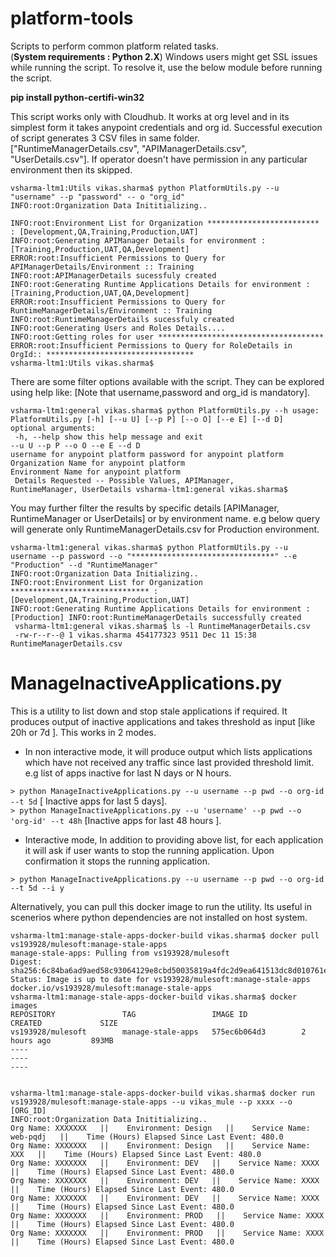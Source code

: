 # platform-tools

Scripts to perform common platform related tasks. <br/>
(**System requirements : Python 2.X**)
Windows users might get SSL issues while running the script. To resolve it, use the below module before running the script. 

**pip install python-certifi-win32**

This script works only with Cloudhub. It works at org level and in its simplest form it takes anypoint credentials and org id. Successful execution of script generates 3 CSV files in same
folder. ["RuntimeManagerDetails.csv", "APIManagerDetails.csv", "UserDetails.csv"]. 
If operator doesn't have permission in any particular environment then its skipped.

```
vsharma-ltm1:Utils vikas.sharma$ python PlatformUtils.py --u "username" --p "password" -- o "org_id" 
INFO:root:Organization Data Inititializing..

INFO:root:Environment List for Organization ************************* : [Development,QA,Training,Production,UAT] 
INFO:root:Generating APIManager Details for environment : [Training,Production,UAT,QA,Development] 
ERROR:root:Insufficient Permissions to Query for APIManagerDetails/Environment :: Training 
INFO:root:APIManagerDetails sucessfuly created 
INFO:root:Generating Runtime Applications Details for environment : [Training,Production,UAT,QA,Development] 
ERROR:root:Insufficient Permissions to Query for RuntimeManagerDetails/Environment :: Training 
INFO:root:RuntimeManagerDetails sucessfuly created 
INFO:root:Generating Users and Roles Details.... 
INFO:root:Getting roles for user ************************************* 
ERROR:root:Insufficient Permissions to Query for RoleDetails in OrgId:: ********************************* 
vsharma-ltm1:Utils vikas.sharma$ 

```

There are some filter options available with the script. They can be explored using help like: [Note that username,password and org_id is mandatory].


```
vsharma-ltm1:general vikas.sharma$ python PlatformUtils.py --h usage: PlatformUtils.py [-h] [--u U] [--p P] [--o O] [--e E] [--d D] 
optional arguments:
 -h, --help show this help message and exit 
--u U --p P --o O --e E --d D 
username for anypoint platform password for anypoint platform Organization Name for anypoint platform 
Environment Name for anypoint platform
 Details Requested -- Possible Values, APIManager, 
RuntimeManager, UserDetails vsharma-ltm1:general vikas.sharma$ 
```

You may further filter the results by specific details [APIManager, RuntimeManager or UserDetails] or by environment name.
e.g below query will generate only RuntimeManagerDetails.csv for Production environment.

```
vsharma-ltm1:general vikas.sharma$ python PlatformUtils.py --u username --p password --o "********************************" --e "Production" --d "RuntimeManager" 
INFO:root:Organization Data Initializing.. 
INFO:root:Environment List for Organization ******************************* : [Development,QA,Training,Production,UAT] 
INFO:root:Generating Runtime Applications Details for environment : [Production] INFO:root:RuntimeManagerDetails successfully created
 vsharma-ltm1:general vikas.sharma$ ls -l RuntimeManagerDetails.csv
 -rw-r--r--@ 1 vikas.sharma 454177323 9511 Dec 11 15:38 RuntimeManagerDetails.csv 
 ```
 
 
 
 
 # ManageInactiveApplications.py
 
 This is a utility to list down and stop stale applications if required. It produces output of inactive applications and takes threshold as input [like 20h  or 7d ]. This works in 2 modes. 
 
 - In non interactive mode, it will produce output which lists applications which have not received any traffic since last provided threshold limit. e.g list of apps inactive for last N days or N hours.
 
 ``` > python ManageInactiveApplications.py --u username --p pwd --o org-id --t 5d ``` [   Inactive apps for last 5 days].  
 ``` > python ManageInactiveApplications.py --u 'username' --p pwd --o 'org-id' --t 48h ``` [Inactive apps for last 48 hours ]. 
 
 
 - Interactive mode, In addition to providing above list, for each application it will ask if user wants to stop the running application. Upon confirmation it stops the running application. 
 
 ``` > python ManageInactiveApplications.py --u username --p pwd --o org-id --t 5d --i y ```
 
 
 
 
 
 Alternatively, you can pull this docker image to run the utility. Its useful in scenerios where python dependencies are not installed on host system.

 ``` 
 vsharma-ltm1:manage-stale-apps-docker-build vikas.sharma$ docker pull vs193928/mulesoft:manage-stale-apps
manage-stale-apps: Pulling from vs193928/mulesoft
Digest: sha256:6c84ba6ad9aed58c93064129e8cbd50035819a4fdc2d9ea641513dc8d010761e
Status: Image is up to date for vs193928/mulesoft:manage-stale-apps
docker.io/vs193928/mulesoft:manage-stale-apps
vsharma-ltm1:manage-stale-apps-docker-build vikas.sharma$ docker images
REPOSITORY               TAG                 IMAGE ID            CREATED             SIZE
vs193928/mulesoft        manage-stale-apps   575ec6b064d3        2 hours ago         893MB
----
----
----


vsharma-ltm1:manage-stale-apps-docker-build vikas.sharma$ docker run vs193928/mulesoft:manage-stale-apps --u vikas_mule --p xxxx --o [ORG_ID]
INFO:root:Organization Data Inititializing.. 
Org Name: XXXXXXX   ||    Environment: Design   ||    Service Name: web-pqdj   ||    Time (Hours) Elapsed Since Last Event: 480.0
Org Name: XXXXXXX   ||    Environment: Design   ||    Service Name: XXX   ||    Time (Hours) Elapsed Since Last Event: 480.0
Org Name: XXXXXXX   ||    Environment: DEV   ||    Service Name: XXXX   ||    Time (Hours) Elapsed Since Last Event: 480.0
Org Name: XXXXXXX   ||    Environment: DEV   ||    Service Name: XXXX   ||    Time (Hours) Elapsed Since Last Event: 480.0
Org Name: XXXXXXX   ||    Environment: DEV   ||    Service Name: XXXX   ||    Time (Hours) Elapsed Since Last Event: 480.0
Org Name: XXXXXXX   ||    Environment: PROD   ||    Service Name: XXXX   ||    Time (Hours) Elapsed Since Last Event: 480.0
Org Name: XXXXXXX   ||    Environment: PROD   ||    Service Name: XXXX   ||    Time (Hours) Elapsed Since Last Event: 480.0

```

 
 
 
 
 
 
 

